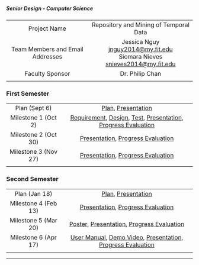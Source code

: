 
##### Senior Design - Computer Science


|  |  |
| :---: | :---: |
| Project Name | Repository and Mining of Temporal Data |
| Team Members and Email Addresses | Jessica Nguy jnguy2014@my.fit.edu <br/> Siomara Nieves snieves2014@my.fit.edu |
| Faculty Sponsor | Dr. Philip Chan |
|  |  |


### First Semester 

|  |  |
| :---: | :---: |
| Plan (Sept 6) | [Plan](), [Presentation]() |
| Milestone 1 (Oct 2) | [Requirement](), [Design](), [Test](), [Presentation](), [Progress Evaluation]() |
| Milestone 2 (Oct 30) | [Presentation](), [Progress Evaluation]() |
| Milestone 3 (Nov 27) | [Presentation](), [Progress Evaluation]() |
|  |  |


### Second Semester

|  |  |
| :---: | :---: |
| Plan (Jan 18) | [Plan](), [Presentation]() |
| Milestone 4 (Feb 13) | [Presentation](), [Progress Evaluation]() |
| Milestone 5 (Mar 20) | [Poster](), [Presentation](), [Progress Evaluation]() |
| Milestone 6 (Apr 17) | [User Manual](), [Demo Video](), [Presentation](), [Progress Evaluation]() |
|  |  |


---
